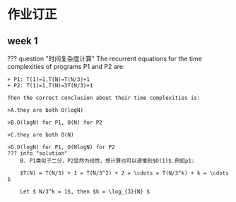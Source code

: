 # 作业订正
## week 1

??? question "时间复杂度计算"
    The recurrent equations for the time complexities of programs P1 and P2 are:

    + P1: T(1)=1,T(N)=T(N/3)+1
    + P2: T(1)=1,T(N)=3T(N/3)+1

    Then the correct conclusion about their time complexities is:
    
    >A.they are both O(logN)
    
    >B.O(logN) for P1, O(N) for P2
    
    >C.they are both O(N)
    
    >D.O(logN) for P1, O(NlogN) for P2
    ??? info "solution"
        B. P1类似于二分，P2显然为线性，想计算也可以递推到$O(1)$.例如p1:

        $T(N) = T(N/3) + 1 = T(N/3^2) + 2 = \cdots = T(N/3^k) + k = \cdots $

        Let $ N/3^k = 1$, then $k = \log_{3}{N} $

